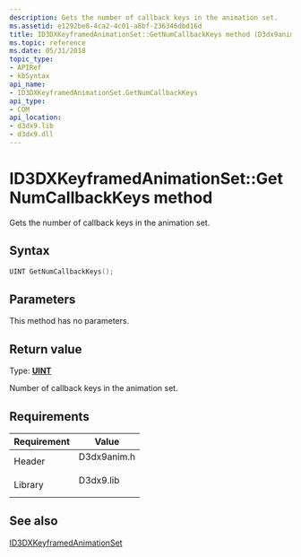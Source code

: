 ```yaml
---
description: Gets the number of callback keys in the animation set.
ms.assetid: e1292be8-4ca2-4c01-a8bf-236346dbd16d
title: ID3DXKeyframedAnimationSet::GetNumCallbackKeys method (D3dx9anim.h)
ms.topic: reference
ms.date: 05/31/2018
topic_type: 
- APIRef
- kbSyntax
api_name: 
- ID3DXKeyframedAnimationSet.GetNumCallbackKeys
api_type: 
- COM
api_location: 
- d3dx9.lib
- d3dx9.dll
---
```


# ID3DXKeyframedAnimationSet::GetNumCallbackKeys method

Gets the number of callback keys in the animation set.

## Syntax


```C++
UINT GetNumCallbackKeys();
```



## Parameters

This method has no parameters.

## Return value

Type: **[**UINT**](../winprog/windows-data-types.md)**

Number of callback keys in the animation set.

## Requirements



| Requirement | Value |
|--------------------|----------------------------------------------------------------------------------------|
| Header<br/>  | <dl> <dt>D3dx9anim.h</dt> </dl> |
| Library<br/> | <dl> <dt>D3dx9.lib</dt> </dl>   |



## See also

<dl> <dt>

[ID3DXKeyframedAnimationSet](id3dxkeyframedanimationset.md)
</dt> </dl>

 

 

